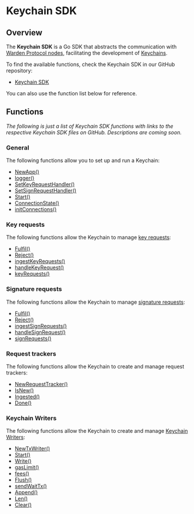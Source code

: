 ﻿---
sidebar_position: 4
---

# Keychain SDK

## Overview

The **Keychain SDK** is a Go SDK that abstracts the communication with [Warden Protocol nodes](/learn/glossary#warden-protocol-node), facilitating the development of [Keychains](/learn/glossary#keychain).

To find the available functions, check the Keychain SDK in our GitHub repository:

- [Keychain SDK](https://github.com/warden-protocol/wardenprotocol/tree/main/keychain-sdk)

You can also use the function list below for reference.

## Functions

*The following is just a list of Keychain SDK functions with links to the respective Keychain SDK files on GitHub. Descriptions are coming soon.*

### General

The following functions allow you to set up and run a Keychain:

- [NewApp()](https://github.com/warden-protocol/wardenprotocol/tree/main/keychain-sdk/keychain.go)
- [logger()](https://github.com/warden-protocol/wardenprotocol/tree/main/keychain-sdk/keychain.go)
- [SetKeyRequestHandler()](https://github.com/warden-protocol/wardenprotocol/tree/main/keychain-sdk/keychain.go)
- [SetSignRequestHandler()](https://github.com/warden-protocol/wardenprotocol/tree/main/keychain-sdk/keychain.go)
- [Start()](https://github.com/warden-protocol/wardenprotocol/tree/main/keychain-sdk/keychain.go)
- [ConnectionState()](https://github.com/warden-protocol/wardenprotocol/tree/main/keychain-sdk/keychain.go)
- [initConnections()](https://github.com/warden-protocol/wardenprotocol/tree/main/keychain-sdk/keychain.go)

### Key requests

The following functions allow the Keychain to manage [key requests](/learn/request-flow#key-request-flow):

- [Fulfil()](https://github.com/warden-protocol/wardenprotocol/tree/main/keychain-sdk/key_requests.go)
- [Reject()](https://github.com/warden-protocol/wardenprotocol/tree/main/keychain-sdk/key_requests.go)
- [ingestKeyRequests()](https://github.com/warden-protocol/wardenprotocol/tree/main/keychain-sdk/key_requests.go)
- [handleKeyRequest()](https://github.com/warden-protocol/wardenprotocol/tree/main/keychain-sdk/key_requests.go)
- [keyRequests()](https://github.com/warden-protocol/wardenprotocol/tree/main/keychain-sdk/key_requests.go)

### Signature requests

The following functions allow the Keychain to manage [signature requests](/learn/request-flow#signature-request-flow):

- [Fulfil()](https://github.com/warden-protocol/wardenprotocol/tree/main/keychain-sdk/sign_requests.go)
- [Reject()](https://github.com/warden-protocol/wardenprotocol/tree/main/keychain-sdk/sign_requests.go)
- [ingestSignRequests()](https://github.com/warden-protocol/wardenprotocol/tree/main/keychain-sdk/sign_requests.go)
- [handleSignRequest()](https://github.com/warden-protocol/wardenprotocol/tree/main/keychain-sdk/sign_requests.go)
- [signRequests()](https://github.com/warden-protocol/wardenprotocol/tree/main/keychain-sdk/sign_requests.go)

### Request trackers

The following functions allow the Keychain to create and manage request trackers:

- [NewRequestTracker()](https://github.com/warden-protocol/wardenprotocol/tree/main/keychain-sdk/requests_tracker.go)
- [IsNew()](https://github.com/warden-protocol/wardenprotocol/tree/main/keychain-sdk/requests_tracker.go)
- [Ingested()](https://github.com/warden-protocol/wardenprotocol/tree/main/keychain-sdk/requests_tracker.go)
- [Done()](https://github.com/warden-protocol/wardenprotocol/tree/main/keychain-sdk/requests_tracker.go)

### Keychain Writers

The following functions allow the Keychain to create and manage [Keychain Writers](/learn/glossary#keychain-writer): 

- [NewTxWriter()](https://github.com/warden-protocol/wardenprotocol/tree/main/keychain-sdk/writer.go)
- [Start()](https://github.com/warden-protocol/wardenprotocol/tree/main/keychain-sdk/writer.go)
- [Write()](https://github.com/warden-protocol/wardenprotocol/tree/main/keychain-sdk/writer.go)
- [gasLimit()](https://github.com/warden-protocol/wardenprotocol/tree/main/keychain-sdk/writer.go)
- [fees()](https://github.com/warden-protocol/wardenprotocol/tree/main/keychain-sdk/writer.go)
- [Flush()](https://github.com/warden-protocol/wardenprotocol/tree/main/keychain-sdk/writer.go)
- [sendWaitTx()](https://github.com/warden-protocol/wardenprotocol/tree/main/keychain-sdk/writer.go)
- [Append()](https://github.com/warden-protocol/wardenprotocol/tree/main/keychain-sdk/writer.go)
- [Len()](https://github.com/warden-protocol/wardenprotocol/tree/main/keychain-sdk/writer.go)
- [Clear()](https://github.com/warden-protocol/wardenprotocol/tree/main/keychain-sdk/writer.go)
